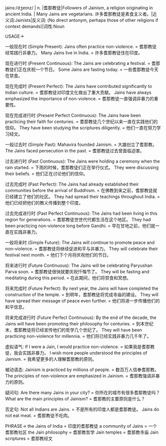 jains:/dʒeɪnz/
| n. |耆那教徒|Followers of Jainism, a religion originating in ancient India. | Many Jains are vegetarians. 许多耆那教徒是素食主义者。|近义词:Jainists|反义词: (No direct antonym, perhaps those of other religions if context demands)|词性:Noun


USAGE->

一般现在时 (Simple Present):
Jains often practice non-violence. = 耆那教徒经常践行非暴力。
Many Jains live in India. = 许多耆那教徒住在印度。

现在进行时 (Present Continuous):
The Jains are celebrating a festival. = 耆那教徒们正在庆祝一个节日。
Some Jains are fasting today. = 一些耆那教徒今天在禁食。

现在完成时 (Present Perfect):
The Jains have contributed significantly to Indian culture. = 耆那教徒对印度文化做出了重大贡献。
Jains have always emphasized the importance of non-violence. = 耆那教徒一直强调非暴力的重要性。


现在完成进行时 (Present Perfect Continuous):
The Jains have been practicing their faith for centuries. = 耆那教徒几个世纪以来一直在实践他们的信仰。
They have been studying the scriptures diligently. = 他们一直在努力学习经文。

一般过去时 (Simple Past):
Mahavira founded Jainism. = 大雄创立了耆那教。
The Jains faced persecution in the past. = 耆那教徒过去曾面临迫害。

过去进行时 (Past Continuous):
The Jains were holding a ceremony when the rain started. = 下雨的时候，耆那教徒们正在举行仪式。
They were discussing their beliefs. = 他们正在讨论他们的信仰。

过去完成时 (Past Perfect):
The Jains had already established their communities before the arrival of Buddhism. = 在佛教到来之前，耆那教徒就已经建立了他们的社区。
They had spread their teachings throughout India. = 他们已经把他们的教义传播到整个印度。

过去完成进行时 (Past Perfect Continuous):
The Jains had been living in this region for generations. = 耆那教徒世世代代都生活在这个地区。
They had been practicing non-violence long before Gandhi. = 早在甘地之前，他们就一直在实践非暴力。

一般将来时 (Simple Future):
The Jains will continue to promote peace and non-violence. = 耆那教徒将继续促进和平与非暴力。
They will celebrate their festival next month. = 他们下个月将庆祝他们的节日。


将来进行时 (Future Continuous):
The Jains will be celebrating Paryushan Parva soon. = 耆那教徒很快就要庆祝忏悔节了。
They will be fasting and meditating during this period. = 在此期间，他们将禁食和冥想。

将来完成时 (Future Perfect):
By next year, the Jains will have completed the construction of the temple. = 到明年，耆那教徒将完成寺庙的建设。
They will have spread their message of peace even further. = 他们将进一步传播他们的和平信息。


将来完成进行时 (Future Perfect Continuous):
By the end of the decade, the Jains will have been promoting their philosophy for centuries. = 到本世纪末，耆那教徒将已经宣传他们的哲学几个世纪了。
They will have been practicing non-violence for millennia. = 他们将已经实践非暴力几千年了。

虚拟语气:
If I were a Jain, I would practice non-violence. = 如果我是耆那教徒，我会实践非暴力。
I wish more people understood the principles of Jainism. = 我希望更多的人理解耆那教的原则。


被动语态:
Jainism is practiced by millions of people. = 数百万人信奉耆那教。
The principles of non-violence are emphasized in Jainism. = 耆那教强调非暴力的原则。

疑问句:
Are there many Jains in your city? = 你所在的城市有很多耆那教徒吗？
What are the main principles of Jainism? = 耆那教的主要原则是什么？

否定句:
Not all Indians are Jains. = 不是所有的印度人都是耆那教徒。
Jains do not eat meat. = 耆那教徒不吃肉。




PHRASE->
the Jains of India = 印度的耆那教徒
a community of Jains = 一个耆那教社区
the Jain philosophy = 耆那教哲学
Jain temples = 耆那教寺庙
Jain scriptures = 耆那教经文
